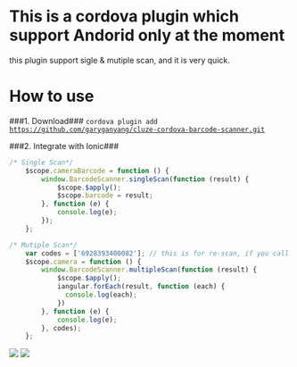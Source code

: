# This is a cordova plugin which support Andorid only at the moment
this plugin support sigle & mutiple scan, and it is very quick.

# How to use
###1. Download###
<code>cordova plugin add https://github.com/garyganyang/cluze-cordova-barcode-scanner.git</code>

###2. Integrate with Ionic###
```js
/* Single Scan*/
    $scope.cameraBarcode = function () {
        window.BarcodeScanner.singleScan(function (result) {
            $scope.$apply();
            $scope.barcode = result;
        }, function (e) {
            console.log(e);
        });
    };
```
```js
/* Mutiple Scan*/
    var codes = ['6928393400082']; // this is for re-scan, if you call pass this to multipleScan() you can keep scanning
    $scope.camera = function () {
        window.BarcodeScanner.multipleScan(function (result) {
            $scope.$apply();
            iangular.forEach(result, function (each) {
              console.log(each);
            })
        }, function (e) {
            console.log(e);
        }, codes);
    };
```
![](http://i.imgur.com/VhBWCTX.jpg)
![](http://i.imgur.com/pJNGRUR.jpg)
